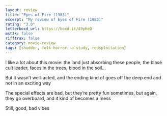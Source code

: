 ```yaml
---
layout: review
title: "Eyes of Fire (1983)"
excerpt: "My review of Eyes of Fire (1983)"
rating: "3.0"
letterboxd_url: https://boxd.it/49pHeD
mst3k: false
rifftrax: false
category: movie-review
tags: [shudder, folk-horror:-a-study, redsploitation]
---
```


I like a lot about this movie: the land just absorbing these people, the blasé cult leader, faces in the trees, blood in the soil…

But it wasn’t well-acted, and the ending kind of goes off the deep end and not in an exciting way

The special effects are bad, but they’re pretty fun sometimes, but again, they go overboard, and it kind of becomes a mess

Still, good, bad vibes
